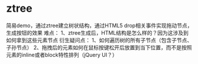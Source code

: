 # ztree
简易demo，通过ztree建立树状结构，通过HTML5 drop相关事件实现拖动节点，生成按钮的效果
难点：
1、ztree生成后，HTML结构是怎么样的？因为这涉及到如何拿到这些元素节点
衍生疑问点：
1、如何遍历树的所有子节点（包含子节点、子孙节点）
2、拖拽后的元素如何在鼠标按键松开后放置到当下位置，而不是按照元素的inline或者block特性排列（jQuery UI？）

